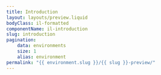 ```yaml
---
title: Introduction
layout: layouts/preview.liquid
bodyClass: il-formatted
componentName: il-introduction
slug: introduction
pagination:
    data: environments
    size: 1
    alias: environment
permalink: "{{ environment.slug }}/{{ slug }}-preview/"
---
```


